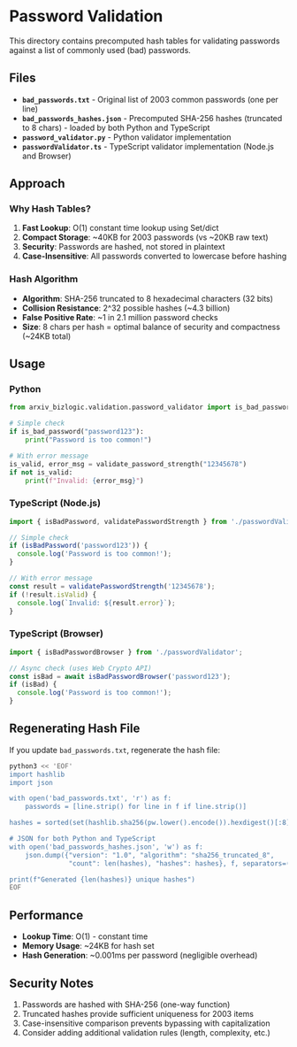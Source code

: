 # Password Validation

This directory contains precomputed hash tables for validating passwords against a list of commonly used (bad) passwords.

## Files

- **`bad_passwords.txt`** - Original list of 2003 common passwords (one per line)
- **`bad_passwords_hashes.json`** - Precomputed SHA-256 hashes (truncated to 8 chars) - loaded by both Python and TypeScript
- **`password_validator.py`** - Python validator implementation
- **`passwordValidator.ts`** - TypeScript validator implementation (Node.js and Browser)

## Approach

### Why Hash Tables?

1. **Fast Lookup**: O(1) constant time lookup using Set/dict
2. **Compact Storage**: ~40KB for 2003 passwords (vs ~20KB raw text)
3. **Security**: Passwords are hashed, not stored in plaintext
4. **Case-Insensitive**: All passwords converted to lowercase before hashing

### Hash Algorithm

- **Algorithm**: SHA-256 truncated to 8 hexadecimal characters (32 bits)
- **Collision Resistance**: 2^32 possible hashes (~4.3 billion)
- **False Positive Rate**: ~1 in 2.1 million password checks
- **Size**: 8 chars per hash = optimal balance of security and compactness (~24KB total)

## Usage

### Python

```python
from arxiv_bizlogic.validation.password_validator import is_bad_password, validate_password_strength

# Simple check
if is_bad_password("password123"):
    print("Password is too common!")

# With error message
is_valid, error_msg = validate_password_strength("12345678")
if not is_valid:
    print(f"Invalid: {error_msg}")
```

### TypeScript (Node.js)

```typescript
import { isBadPassword, validatePasswordStrength } from './passwordValidator';

// Simple check
if (isBadPassword('password123')) {
  console.log('Password is too common!');
}

// With error message
const result = validatePasswordStrength('12345678');
if (!result.isValid) {
  console.log(`Invalid: ${result.error}`);
}
```

### TypeScript (Browser)

```typescript
import { isBadPasswordBrowser } from './passwordValidator';

// Async check (uses Web Crypto API)
const isBad = await isBadPasswordBrowser('password123');
if (isBad) {
  console.log('Password is too common!');
}
```

## Regenerating Hash File

If you update `bad_passwords.txt`, regenerate the hash file:

```bash
python3 << 'EOF'
import hashlib
import json

with open('bad_passwords.txt', 'r') as f:
    passwords = [line.strip() for line in f if line.strip()]

hashes = sorted(set(hashlib.sha256(pw.lower().encode()).hexdigest()[:8] for pw in passwords))

# JSON for both Python and TypeScript
with open('bad_passwords_hashes.json', 'w') as f:
    json.dump({"version": "1.0", "algorithm": "sha256_truncated_8",
               "count": len(hashes), "hashes": hashes}, f, separators=(',', ':'))

print(f"Generated {len(hashes)} unique hashes")
EOF
```

## Performance

- **Lookup Time**: O(1) - constant time
- **Memory Usage**: ~24KB for hash set
- **Hash Generation**: ~0.001ms per password (negligible overhead)

## Security Notes

1. Passwords are hashed with SHA-256 (one-way function)
2. Truncated hashes provide sufficient uniqueness for 2003 items
3. Case-insensitive comparison prevents bypassing with capitalization
4. Consider adding additional validation rules (length, complexity, etc.)
